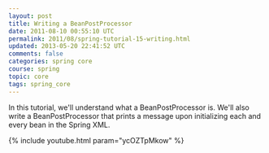 ```yaml
---           
layout: post
title: Writing a BeanPostProcessor
date: 2011-08-10 00:55:10 UTC
permalink: 2011/08/spring-tutorial-15-writing.html
updated: 2013-05-20 22:41:52 UTC
comments: false
categories: spring core
course: spring
topic: core
tags: spring_core
---
```


In this tutorial, we'll understand what a BeanPostProcessor is. We'll also write a BeanPostProcessor that prints a message upon initializing each and every bean in the Spring XML. 

{% include youtube.html param="ycOZTpMkow" %}